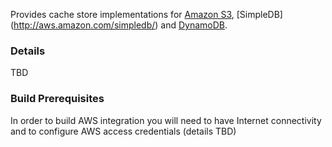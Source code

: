 Provides cache store implementations for [Amazon S3](http://aws.amazon.com/s3/), [SimpleDB]
(http://aws.amazon.com/simpledb/) and [DynamoDB](http://aws.amazon.com/dynamodb/).

### Details

TBD

### Build Prerequisites

In order to build AWS integration you will need to have Internet connectivity and to configure AWS access
credentials (details TBD)